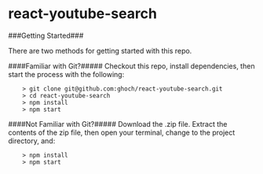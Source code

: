 # react-youtube-search

###Getting Started###

There are two methods for getting started with this repo.

####Familiar with Git?#####
Checkout this repo, install dependencies, then start the process with the following:

```
	> git clone git@github.com:ghoch/react-youtube-search.git
	> cd react-youtube-search
	> npm install
	> npm start
```

####Not Familiar with Git?#####
Download the .zip file.  Extract the contents of the zip file, then open your terminal, change to the project directory, and:

```
	> npm install
	> npm start
```
